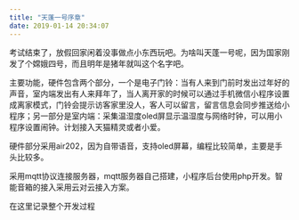 ```yaml
---
title: "天蓬一号序章"
date: 2019-01-14 20:34:07
---
```


<p>考试结束了，放假回家闲着没事做点小东西玩吧。为啥叫天蓬一号呢，因为国家刚发了个嫦娥四号，而且明年是猪年就叫这个名字吧。</p><p>主要功能，硬件包含两个部分，一个是电子门铃：当有人来到门前时发出过年好的声音，室内端发出有人来拜年了，当人离开家的时候可以通过手机微信小程序设置成离家模式，门铃会提示访客家里没人，客人可以留言，留言信息会同步推送给小程序；另一部分是室内端：采集温湿度oled屏显示温湿度与网络时钟，可以用小程序设置闹钟。计划接入天猫精灵或者小爱。</p><p>硬件部分采用air202，因为自带语音，支持oled屏幕，编程比较简单，主要是手头比较多。</p><p>采用mqtt协议连接服务器，mqtt服务器自己搭建，小程序后台使用php开发。智能音箱的接入采用云对云接入方案。</p><p>在这里记录整个开发过程</p><p><br></p>